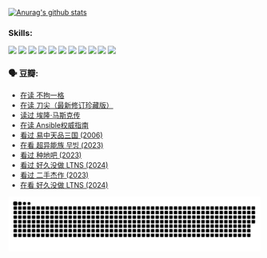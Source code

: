 
[![Anurag's github stats](https://github-readme-stats.vercel.app/api?username=w940853815)](https://github.com/anuraghazra/github-readme-stats)

### Skills:

<code><img height="32" src="https://cdn.jsdelivr.net/npm/simple-icons@v5/icons/python.svg"></code>
<code><img height="32" src="https://cdn.jsdelivr.net/npm/simple-icons@v5/icons/javascript.svg"></code>
<code><img height="32" src="https://cdn.jsdelivr.net/npm/simple-icons@v5/icons/django.svg"></code>
<code><img height="32" src="https://cdn.jsdelivr.net/npm/simple-icons@v5/icons/flask.svg"></code>
<code><img height="32" src="https://cdn.jsdelivr.net/npm/simple-icons@v5/icons/vuetify.svg"></code>
<code><img height="32" src="https://cdn.jsdelivr.net/npm/simple-icons@v5/icons/git.svg"></code>
<code><img height="32" src="https://cdn.jsdelivr.net/npm/simple-icons@v5/icons/docker.svg"></code>
<code><img height="32" src="https://cdn.jsdelivr.net/npm/simple-icons@v5/icons/postgresql.svg"></code>
<code><img height="32" src="https://cdn.jsdelivr.net/npm/simple-icons@v5/icons/elasticsearch.svg"></code>
<code><img height="32" src="https://cdn.jsdelivr.net/npm/simple-icons@v5/icons/macos.svg"></code>
<code><img height="32" src="https://cdn.jsdelivr.net/npm/simple-icons@v5/icons/linux.svg"></code>

### 🗣 豆瓣:

<!-- DOUBAN-ACTIVITIES:START -->
- [在读 不拘一格](https://www.douban.com/people/136069238/status/4541712161/?_i=10828991)
- [在读 刀尖（最新修订珍藏版）](https://www.douban.com/people/136069238/status/4541711339/?_i=10828991)
- [读过 埃隆·马斯克传](https://www.douban.com/people/136069238/status/4541710351/?_i=10828991)
- [在读 Ansible权威指南](https://www.douban.com/people/136069238/status/4539151450/?_i=10828991)
- [看过 易中天品三国‎ (2006)](https://www.douban.com/people/136069238/status/4529910812/?_i=10828991)
- [在看 超异能族 무빙‎ (2023)](https://www.douban.com/people/136069238/status/4527291077/?_i=10828991)
- [看过 种地吧‎ (2023)](https://www.douban.com/people/136069238/status/4527289637/?_i=10828991)
- [看过 好久没做 LTNS‎ (2024)](https://www.douban.com/people/136069238/status/4527289515/?_i=10828991)
- [看过 二手杰作‎ (2023)](https://www.douban.com/people/136069238/status/4522502716/?_i=10828992)
- [在看 好久没做 LTNS‎ (2024)](https://www.douban.com/people/136069238/status/4521969883/?_i=10828992)
<!-- DOUBAN-ACTIVITIES:END -->


![Snake animation](https://raw.githubusercontent.com/w940853815/w940853815/output/github-contribution-grid-snake.svg)

<!--
**w940853815/w940853815** is a ✨ _special_ ✨ repository because its `README.md` (this file) appears on your GitHub profile.

Here are some ideas to get you started:

- 🔭 I’m currently working on ...
- 🌱 I’m currently learning ...
- 👯 I’m looking to collaborate on ...
- 🤔 I’m looking for help with ...
- 💬 Ask me about ...
- 📫 How to reach me: ...
- 😄 Pronouns: ...
- ⚡ Fun fact: ...
-->
